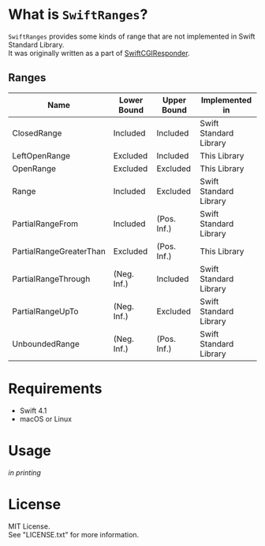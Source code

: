# What is `SwiftRanges`?

`SwiftRanges` provides some kinds of range that are not implemented in Swift Standard Library.  
It was originally written as a part of [SwiftCGIResponder](https://github.com/YOCKOW/SwiftCGIResponder).

## Ranges

| Name                    | Lower Bound | Upper Bound | Implemented in         |
|-------------------------|-------------|-------------|------------------------|
| ClosedRange             | Included    | Included    | Swift Standard Library |
| LeftOpenRange           | Excluded    | Included    | This Library           |
| OpenRange               | Excluded    | Excluded    | This Library           |
| Range                   | Included    | Excluded    | Swift Standard Library |
| PartialRangeFrom        | Included    | (Pos. Inf.) | Swift Standard Library |
| PartialRangeGreaterThan | Excluded    | (Pos. Inf.) | This Library           |
| PartialRangeThrough     | (Neg. Inf.) | Included    | Swift Standard Library |
| PartialRangeUpTo        | (Neg. Inf.) | Excluded    | Swift Standard Library |
| UnboundedRange          | (Neg. Inf.) | (Pos. Inf.) | Swift Standard Library |

# Requirements

- Swift 4.1
- macOS or Linux

# Usage

*in printing*

# License

MIT License.  
See "LICENSE.txt" for more information.

